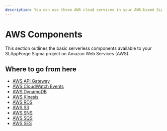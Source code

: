 ```yaml
---
description: You can use these AWS cloud services in your AWS-based Sigma serverless projects; many are usable on non-AWS platforms as well!
---
```


# AWS Components

This section outlines the basic serverless components available to your SLAppForge Sigma project
on Amazon Web Services (AWS).

## Where to go from here

- [AWS API Gateway](apig.md)
- [AWS CloudWatch Events](cloudwatch.md)
- [AWS DynamoDB](dynamodb.md)
- [AWS Kinesis](kinesis.md)
- [AWS RDS](rds.md)
- [AWS S3](s3.md)
- [AWS SNS](sns.md)
- [AWS SQS](sqs.md)
- [AWS SES](ses.md)
